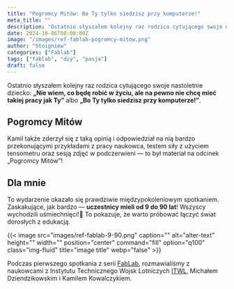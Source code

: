 ```yaml
---
title: "Pogromcy Mitów: Bo Ty tylko siedzisz przy komputerze!"
meta_title: ""
description: "Ostatnio słyszałem kolejny raz rodzica cytującego swoje nastoletnie dziecko: Nie wiem, co będę robić w życiu, ale na pewno nie chcę mieć takiej pracy jak Ty"
date: 2024-10-06T08:00:00Z
image: "/images/ref-fablab-pogromcy-mitow.png"
author: "Stoigniew"
categories: ["Fablab"]
tags: ["fablab", "diy", "pasja"]
draft: false
---
```


Ostatnio słyszałem kolejny raz rodzica cytującego swoje nastoletnie dziecko: **„Nie wiem, co będę robić w życiu, ale na pewno nie chcę mieć takiej pracy jak Ty”** albo **„Bo Ty tylko siedzisz przy komputerze!”**.

## Pogromcy Mitów

Kamil także zderzył się z taką opinią i odpowiedział na nią bardzo przekonującymi przykładami z pracy naukowca, testem siły z użyciem tensometru oraz sesją zdjęć w podczerwieni — to był materiał na odcinek „Pogromcy Mitów”!

## Dla mnie

To wydarzenie okazało się prawdziwie międzypokoleniowym spotkaniem. Zaskakujące, jak bardzo — **uczestnicy mieli od 9 do 90 lat**! Wszyscy wychodzili uśmiechnięci!🙂 To pokazuje, że warto próbować łączyć świat dorosłych z edukacją.

{{< image src="images/ref-fablab-9-90.png" caption="" alt="alter-text" height="" width="" position="center" command="fill" option="q100" class="img-fluid" title="image title"  webp="false" >}}

Podczas pierwszego spotkania z serii [FabLab](/d/fablab), rozmawialiśmy z naukowcami z Instytutu Technicznego Wojsk Lotniczych [ITWL](https://itwl.pl/), Michałem Dziendzikowskim i Kamilem Kowalczykiem.